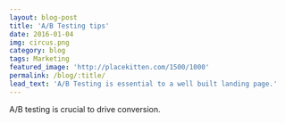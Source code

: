 ```yaml
---
layout: blog-post
title: 'A/B Testing tips'
date: 2016-01-04
img: circus.png
category: blog
tags: Marketing 
featured_image: 'http://placekitten.com/1500/1000'
permalink: /blog/:title/
lead_text: 'A/B Testing is essential to a well built landing page.'
---
```


A/B testing is crucial to drive conversion.